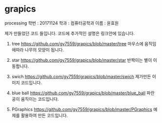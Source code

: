 # grapics
processing
학번 : 20171124
학과 : 컴퓨터공학과
이름 : 윤효원

제가 만들었던 코드 들입니다.
코드에 추가적인 설명은 링크안에 있습니다.

1. tree  https://github.com/gy7559/grapics/blob/master/tree
마우스에 움직임에따라 나무의 모양이 됩니다.

2. star https://github.com/gy7559/grapics/blob/master/star
반짝이는 별이 이동합니다.

3. swich https://github.com/gy7559/grapics/blob/master/swich
제가만든 이미지 코드입니다.

4. blue ball https://github.com/gy7559/grapics/blob/master/blue_ball
파란 공이 움직이는 코드입니다.

5. PGraphics https://github.com/gy7559/grapics/blob/master/PGraphics
예제를 활용하여 만든 코드입니다.
